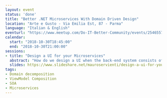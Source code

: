 ```yaml
---
layout: event
status: 'done'
title: "Better .NET Microservices With Domain Driven Design"
location: "Arte e Gusto - Via Emilia Est, 87 - Parma"
language: "Italian & English"
eventurl: "https://www.meetup.com/Do-IT-Better-Community/events/254655774/"
calendar:
  start: "2018-10-30T18:45:00"
  end: "2018-10-30T21:00:00"
sessions:
- title: "Design a UI for your Microservices"
  abstract: "How do we design a UI when the back-end system consists of dozens (or more) microservices? We have separation and autonomy on the back end, but on the front end this all needs to come back together. How do we stop it from turning into a mess of spaghetti code? How do we prevent simple actions from causing an inefficient torrent of web requests? Join Mauro in building a Composite UI for Microservices from scratch, using .NET Core. Walk away with a clear understanding of what Services UI Composition is and how you can architect front end to be Microservices ready."
  slides: https://www.slideshare.net/mauroservienti/design-a-ui-for-your-microservices-do-it-better
tags:
- Domain decomposition
- ViewModel Composition
- SOA
- Microservices
---
```

